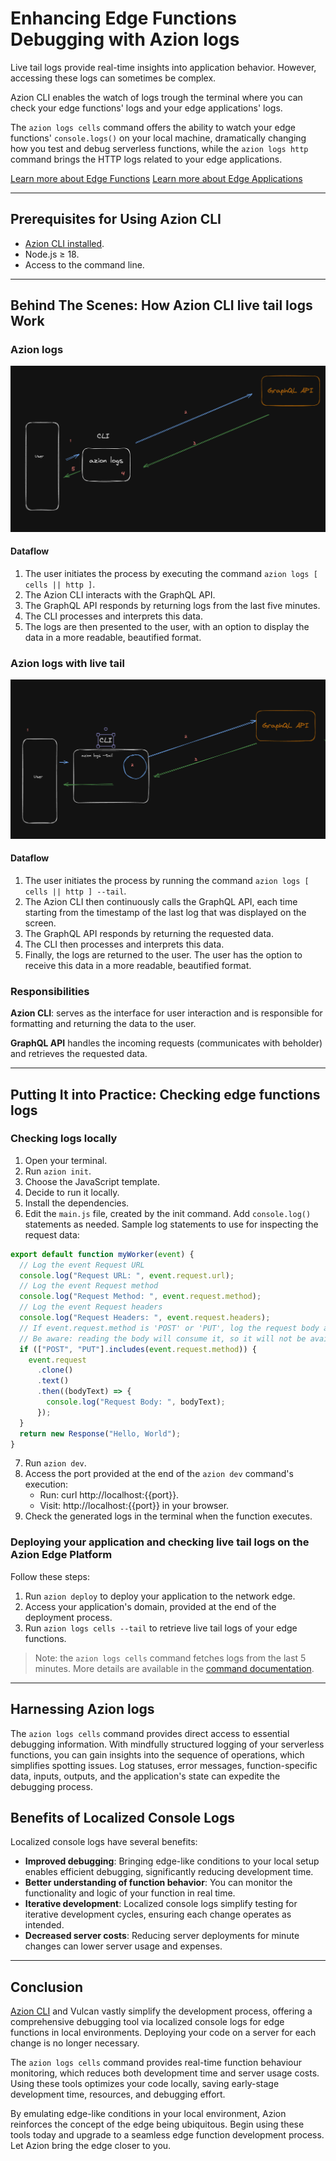 # Enhancing Edge Functions Debugging with Azion logs

Live tail logs provide real-time insights into application behavior. However, accessing these logs can sometimes be complex. 

Azion CLI enables the watch of logs trough the terminal where you can check your edge functions' logs and your edge applications' logs.

The `azion logs cells` command offers the ability to watch your edge functions' `console.logs()` on your local machine, dramatically changing how you test and debug serverless functions, while the `azion logs http` command brings the HTTP logs related to your edge applications.

[Learn more about Edge Functions]()
[Learn more about Edge Applications]()


---

## Prerequisites for Using Azion CLI

- [Azion CLI installed](https://www.azion.com/en/documentation/products/azion-cli/overview/#installing-azion-cli).
- Node.js ≥ 18.
- Access to the command line.

---

## Behind The Scenes: How Azion CLI live tail logs Work

### Azion logs

![Azion logs](./logs.png "Azion logs")

#### Dataflow

1. The user initiates the process by executing the command `azion logs [ cells || http ]`.
2. The Azion CLI interacts with the GraphQL API.
3. The GraphQL API responds by returning logs from the last five minutes.
4. The CLI processes and interprets this data.
5. The logs are then presented to the user, with an option to display the data in a more readable, beautified format.

### Azion logs with live tail 

![Azion live tail logs](./live-tail.png "Azion live tail logs")

#### Dataflow

1. The user initiates the process by running the command `azion logs [ cells || http ] --tail`.
2. The Azion CLI then continuously calls the GraphQL API, each time starting from the timestamp of the last log that was displayed on the screen.
3. The GraphQL API responds by returning the requested data.
4. The CLI then processes and interprets this data.
5. Finally, the logs are returned to the user. The user has the option to receive this data in a more readable, beautified format.

### Responsibilities

**Azion CLI**: serves as the interface for user interaction and is responsible for formatting and returning the data to the user.

**GraphQL API**  handles the incoming requests (communicates with beholder) and retrieves the requested data.

---

## Putting It into Practice: Checking edge functions logs

### Checking logs locally

1.  Open your terminal.
2.  Run `azion init`.
3.  Choose the JavaScript template.
4.  Decide to run it locally.
5.  Install the dependencies.
6.  Edit the `main.js` file, created by the init command. Add `console.log()` statements as needed. Sample log statements to use for inspecting the request data:

```js
export default function myWorker(event) {
  // Log the event Request URL
  console.log("Request URL: ", event.request.url);
  // Log the event Request method
  console.log("Request Method: ", event.request.method);
  // Log the event Request headers
  console.log("Request Headers: ", event.request.headers);
  // If event.request.method is 'POST' or 'PUT', log the request body as well
  // Be aware: reading the body will consume it, so it will not be available for fetching anymore
  if (["POST", "PUT"].includes(event.request.method)) {
    event.request
      .clone()
      .text()
      .then((bodyText) => {
        console.log("Request Body: ", bodyText);
      });
  }
  return new Response("Hello, World");
}
```

7.  Run `azion dev`.
8.  Access the port provided at the end of the `azion dev` command's execution:
    - Run: curl http://localhost:{{port}}.
    - Visit: http://localhost:{{port}} in your browser.
9.  Check the generated logs in the terminal when the function executes.

### Deploying your application and checking live tail logs on the Azion Edge Platform

Follow these steps:

1.  Run `azion deploy` to deploy your application to the network edge.
2.  Access your application's domain, provided at the end of the deployment process.
3.  Run `azion logs cells --tail` to retrieve live tail logs of your edge functions.

> Note: the `azion logs cells` command fetches logs from the last 5 minutes. More details are available in the [command documentation](https://www.azion.com/en/documentation/products/azion-cli/overview/#using-azion-logs-cells).

---

## Harnessing Azion logs

The `azion logs cells` command provides direct access to essential debugging information. With mindfully structured logging of your serverless functions, you can gain insights into the sequence of operations, which simplifies spotting issues. Log statuses, error messages, function-specific data, inputs, outputs, and the application's state can expedite the debugging process.

## Benefits of Localized Console Logs

Localized console logs have several benefits:

- **Improved debugging**: Bringing edge-like conditions to your local setup enables efficient debugging, significantly reducing development time.
- **Better understanding of function behavior**: You can monitor the functionality and logic of your function in real time.
- **Iterative development**: Localized console logs simplify testing for iterative development cycles, ensuring each change operates as intended.
- **Decreased server costs**: Reducing server deployments for minute changes can lower server usage and expenses.

---

## Conclusion

[Azion CLI](https://www.azion.com/en/documentation/products/azion-cli/overview/) and Vulcan vastly simplify the development process, offering a comprehensive debugging tool via localized console logs for edge functions in local environments. Deploying your code on a server for each change is no longer necessary.

The `azion logs cells` command provides real-time function behaviour monitoring, which reduces both development time and server usage costs. Using these tools optimizes your code locally, saving early-stage development time, resources, and debugging effort.

By emulating edge-like conditions in your local environment, Azion reinforces the concept of the edge being ubiquitous. Begin using these tools today and upgrade to a seamless edge function development process. Let Azion bring the edge closer to you.
